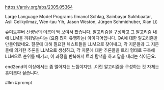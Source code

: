 https://arxiv.org/abs/2305.05364

Large Language Model Programs (Imanol Schlag, Sainbayar Sukhbaatar, Asli Celikyilmaz, Wen-tau Yih, Jason Weston, Jürgen Schmidhuber, Xian Li)

슈미트후버 선생님의 이름이 딱 보여서 봤습니다. 알고리즘을 구성하고 그 알고리즘 내에 LLM을 끼워넣는다는 (요즘 많이 유행하는) 아이디어입니다. QA에 대한 알고리즘을 만들어봤네요. 질문에 대해 필요한 텍스트들을 LLM으로 찾아내고, 각 지문들과 그 지문들에 의거한 추론을 LLM으로 생성하고, 각 지문에 대한 추론들을 트리 형태로 구축해 LLM으로 순위를 매기고, 이 과정을 반복해서 트리 탐색을 하고 답을 내리는 식이군요.

end2end의 이상에서는 좀 멀어지는 느낌이지만...이런 알고리즘을 구성하는 것 자체는 흥미롭다 싶습니다.

#llm #prompt 